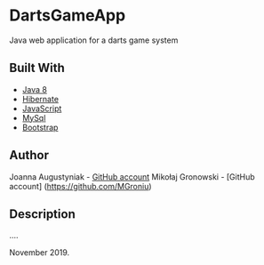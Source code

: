 # DartsGameApp

Java web application for a darts game system

## Built With

* [Java 8](http://www.oracle.com/technetwork/java/javase/downloads/jdk8-downloads-2133151.html)
* [Hibernate](https://hibernate.org/)
* [JavaScript](https://www.javascript.com/)
* [MySql](https://www.mysql.com/)
* [Bootstrap](https://getbootstrap.com/)

## Author
Joanna Augustyniak  - [GitHub account](https://github.com/JAugustyniak) 
Mikołaj Gronowski - [GitHub account] (https://github.com/MGroniu)

## Description
....


November 2019.
